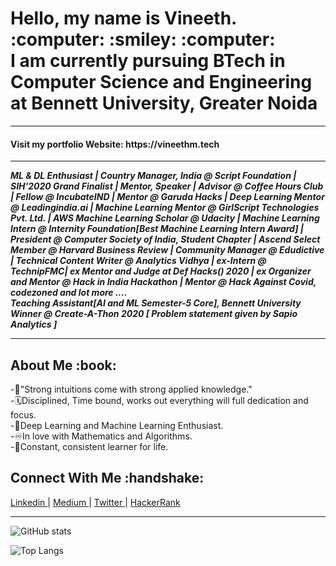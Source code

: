 <h1>Hello, my name is Vineeth. :computer: :smiley: :computer: <br>
I am currently pursuing BTech in Computer Science and Engineering at Bennett University, Greater Noida
</h1>
<hr>
<h4> Visit my portfolio Website: https://vineethm.tech </h4>
<hr>
<b><i>
ML & DL Enthusiast | Country Manager, India @ Script Foundation | SIH'2020 Grand Finalist | Mentor, Speaker | Advisor @ Coffee Hours Club | Fellow @ IncubateIND | Mentor @ Garuda Hacks | Deep Learning Mentor @ Leadingindia.ai | Machine Learning Mentor @ GirlScript Technologies Pvt. Ltd. | AWS Machine Learning Scholar @ Udacity | Machine Learning Intern @ Internity Foundation[Best Machine Learning Intern Award] | President @ Computer Society of India, Student Chapter | Ascend Select Member @ Harvard Business Review | Community Manager @ Edudictive | Technical Content Writer @ Analytics Vidhya | ex-Intern @ TechnipFMC| ex Mentor and Judge at Def Hacks() 2020 | ex Organizer and Mentor @ Hack in India Hackathon | Mentor @ Hack Against Covid, codezoned and lot more .... <br>
Teaching Assistant[AI and ML Semester-5 Core], Bennett University <br>
Winner @ Create-A-Thon 2020 [ Problem statement given by Sapio Analytics ]
</i></b>

<hr>
<h2>About Me :book: </h2>

-:repeat:"Strong intuitions come with strong applied knowledge." <br>
-:spiral_calendar:Disciplined, Time bound, works out everything will full dedication and focus. <br>
-:scroll:Deep Learning and Machine Learning Enthusiast. <br>
-:infinity:In love with Mathematics and Algorithms. <br>
-:100:Constant, consistent learner for life. 

<h2>Connect With Me :handshake: </h2>
<p>
<a href = "https://www.linkedin.com/in/vineeth-m-318695170/"> Linkedin </a> <span> | </span>
<a href = "https://medium.com/@vinscoder1627/"> Medium </a> <span> | </span>
<a href = "https://twitter.com/vineethm1627/"> Twitter </a> <span> | <span>
<a href = "https://hackerrank.com/mv3451"> HackerRank </a>  
</p>
<hr>

![GitHub stats](https://github-readme-stats.vercel.app/api?username=vineethm1627&show_icons=true&count_private=true&theme=radical)

![Top Langs](https://github-readme-stats.vercel.app/api/top-langs/?username=vineethm1627&layout=compact&count_private=true&theme=radical)
